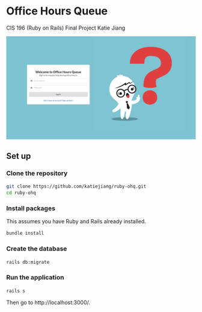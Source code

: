 # Office Hours Queue
CIS 196 (Ruby on Rails) Final Project
Katie Jiang

![Login page](/screenshots/login.png?raw=true)

## Set up
### Clone the repository
```sh
git clone https://github.com/katiejiang/ruby-ohq.git
cd ruby-ohq
```
### Install packages
This assumes you have Ruby and Rails already installed.
```sh
bundle install
```
### Create the database
```sh
rails db:migrate
```
### Run the application
```sh
rails s
```
Then go to http://localhost:3000/.
